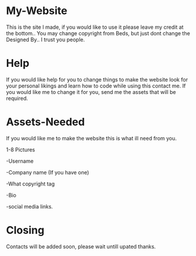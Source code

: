 # My-Website
This is the site I made, if you would like to use it please leave my credit at the bottom.. You may change copyright from Beds, but just dont change the Designed By.. I trust you people.

# Help
If you would like help for you to change things to make the website look for your personal likings and learn how to code while using this contact me.
If you would like me to change it for you, send me the assets that will be required.

# Assets-Needed
If you would like me to make the website this is what ill need from you.

1-8 Pictures

-Username

-Company name (If you have one)

-What copyright tag

-Bio

-social media links.


# Closing
Contacts will be added soon, please wait untill upated thanks.
